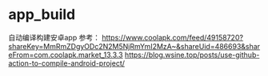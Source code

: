 # app_build
自动编译构建安卓app
参考：
    https://www.coolapk.com/feed/49158720?shareKey=MmRmZDgyODc2N2M5NjRmYmI2MzA~&shareUid=486693&shareFrom=com.coolapk.market_13.3.3
    https://blog.wsine.top/posts/use-github-action-to-compile-android-project/
